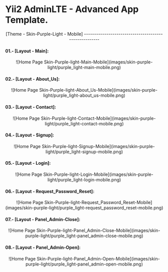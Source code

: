 Yii2 AdminLTE - Advanced App Template.
======================================

<p align= "center">[Theme - Skin-Purple-Light - Mobile]
------------------------------------------------------

#### 01.- [Layout - Main]:

<p align= "center">![Home Page Skin-Purple-light-Main-Mobile](images/skin-purple-light/purple_light-main-mobile.png)

#### 02.- [Layout - About_Us]:

<p align = "center">![Home Page Skin-Purple-light-About_Us-Mobile](images/skin-purple-light/purple_light-about_us-mobile.png)

#### 03.- [Layout - Contact]:

<p align = "center">![Home Page Skin-Purple-light-Contact-Mobile](images/skin-purple-light/purple_light-contact-mobile.png)

#### 04.- [Layout - Signup]:

<p align = "center">![Home Page Skin-Purple-light-Signup-Mobile](images/skin-purple-light/purple_light-signup-mobile.png)

#### 05.- [Layout - Login]:

<p align = "center">![Home Page Skin-Purple-light-Login-Mobile](images/skin-purple-light/purple_light-login-mobile.png)

#### 06.- [Layout - Request_Password_Reset]:

<p align = "center">![Home Page Skin-Purple-light-Request_Password_Reset-Mobile](images/skin-purple-light/purple_light-request_password_reset-mobile.png)

#### 07.- [Layout - Panel_Admin-Close]:

<p align = "center">![Home Page Skin-Purple-light-Panel_Admin-Close-Mobile](images/skin-purple-light/purple_light-panel_admin-close-mobile.png)

#### 08.- [Layout - Panel_Admin-Open]:

<p align = "center">![Home Page Skin-Purple-light-Panel_Admin-Open-Mobile](images/skin-purple-light/purple_light-panel_admin-open-mobile.png)